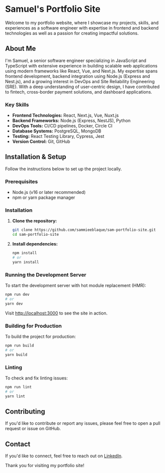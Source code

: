 # Samuel's Portfolio Site

Welcome to my portfolio website, where I showcase my projects, skills, and experiences as a software engineer with expertise in frontend and backend technologies as well as a passion for creating impactful solutions.

## About Me

I'm Samuel, a senior software engineer specializing in JavaScript and TypeScript with extensive experience in building scalable web applications using modern frameworks like React, Vue, and Next.js. My expertise spans frontend development, backend integration using Node.js (Express and Nest.js), and a growing interest in DevOps and Site Reliability Engineering (SRE). With a deep understanding of user-centric design, I have contributed to fintech, cross-border payment solutions, and dashboard applications.

### Key Skills

- **Frontend Technologies:** React, Next.js, Vue, Nuxt.js
- **Backend Frameworks:** Node.js (Express, NestJS), Python
- **DevOps Tools:** CI/CD pipelines, Docker, Circle CI
- **Database Systems:** PostgreSQL, MongoDB
- **Testing:** React Testing Library, Cypress, Jest
- **Version Control:** Git, GitHub

## Installation & Setup

Follow the instructions below to set up the project locally.

### Prerequisites

- Node.js (v16 or later recommended)
- npm or yarn package manager

### Installation

1. **Clone the repository:**

   ```bash
   git clone https://github.com/sammieeblaque/sam-portfolio-site.git
   cd sam-portfolio-site
   ```

2. **Install dependencies:**
   ```bash
   npm install
   # or
   yarn install
   ```

### Running the Development Server

To start the development server with hot module replacement (HMR):

```bash
npm run dev
# or
yarn dev
```

Visit [http://localhost:3000](http://localhost:3000) to see the site in action.

### Building for Production

To build the project for production:

```bash
npm run build
# or
yarn build
```

### Linting

To check and fix linting issues:

```bash
npm run lint
# or
yarn lint
```

## Contributing

If you'd like to contribute or report any issues, please feel free to open a pull request or issue on GitHub.

## Contact

If you'd like to connect, feel free to reach out on [LinkedIn](https://www.linkedin.com/in/sammiee).

Thank you for visiting my portfolio site!
